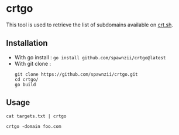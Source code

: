 # crtgo

This tool is used to retrieve the list of subdomains available on [crt.sh](https://crt.sh/).

## Installation
- With go install :
`go install github.com/spawnzii/crtgo@latest`
- With git clone :
  ```
  git clone https://github.com/spawnzii/crtgo.git
  cd crtgo/
  go build
  ```
## Usage
```
cat targets.txt | crtgo

crtgo -domain foo.com
```
